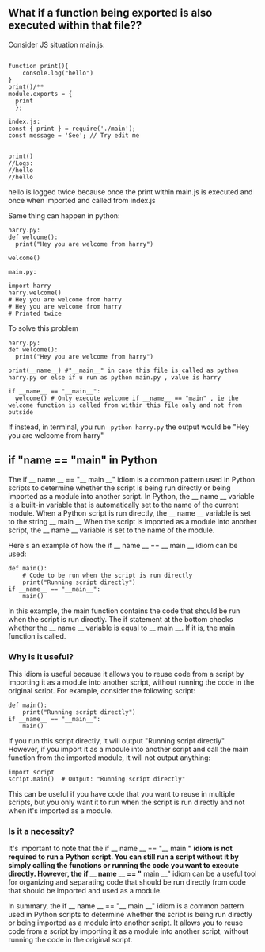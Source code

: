 ## What if a function being exported is also executed within that file??
Consider JS situation
main.js:
```

function print(){
    console.log("hello")
}
print()/**
module.exports = {
  print
  };
```


```
index.js:
const { print } = require('./main');
const message = 'See'; // Try edit me


print()
//Logs:
//hello
//hello 
```
hello is logged twice because once the print within main.js is executed and once when imported and called from index.js 

Same thing can happen in python:

```
harry.py:
def welcome():
  print("Hey you are welcome from harry")

welcome()

```

```
main.py:

import harry
harry.welcome()
# Hey you are welcome from harry
# Hey you are welcome from harry
# Printed twice

```
To solve this problem

```
harry.py:
def welcome():
  print("Hey you are welcome from harry")

print(__name__) #"__main__" in case this file is called as python harry.py or else if u run as python main.py , value is harry

if __name__ == "__main__":
  welcome() # Only execute welcome if __name__ == "main" , ie the welcome function is called from within this file only and not from outside

```  




If instead, in terminal, you run ``` python harry.py``` the output would be "Hey you are welcome from harry"

## if "__name__ == "__main__" in Python

The if __ name __ == "__ main __" idiom is a common pattern used in Python scripts to determine whether the script is being run directly or being imported as a module into another script.
In Python, the __ name __ variable is a built-in variable that is automatically set to the name of the current module. When a Python script is run directly, the __ name __ variable is set to the 
string __ main __ When the script is imported as a module into another script, the __ name __ variable is set to the name of the module.

Here's an example of how the if __ name __ == __ main __ idiom can be used:
```
def main():
    # Code to be run when the script is run directly
    print("Running script directly")
if __name__ == "__main__":
    main()
```

In this example, the main function contains the code that should be run when the script is run directly. The if statement at the bottom checks whether the __ name __ variable is equal to __ main __. 
If it is, the main function is called.


### Why is it useful?
This idiom is useful because it allows you to reuse code from a script by importing it as a module into another script, without running the code in the original script. For example, consider the following script:
```
def main():
    print("Running script directly")
if __name__ == "__main__":
    main()
```
If you run this script directly, it will output "Running script directly". However, if you import it as a module into another script and call the main function from the imported module, it will not output anything:
```
import script
script.main()  # Output: "Running script directly"
```

This can be useful if you have code that you want to reuse in multiple scripts, but you only want it to run when the script is run directly and not when it's imported as a module.

### Is it a necessity?
It's important to note that the if __ name __ == "__ main __" idiom is not required to run a Python script. You can still run a script without it by simply calling the functions or running the code you want to execute directly. However, the if __ name __ == "__ main __" idiom can be a useful tool for organizing and separating code that should be run directly from code that should be imported and used as a module.

In summary, the if __ name __ == "__ main __" idiom is a common pattern used in Python scripts to determine whether the script is being run directly or being imported as a module into another script. It allows you to reuse code from a script by importing it as a module into another script, without running the code in the original script.

